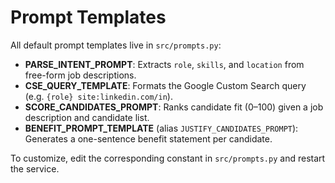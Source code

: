 # Prompt Templates

All default prompt templates live in `src/prompts.py`:

- **PARSE_INTENT_PROMPT**: Extracts `role`, `skills`, and `location` from free-form job descriptions.
- **CSE_QUERY_TEMPLATE**: Formats the Google Custom Search query (e.g. `{role} site:linkedin.com/in`).
- **SCORE_CANDIDATES_PROMPT**: Ranks candidate fit (0–100) given a job description and candidate list.
- **BENEFIT_PROMPT_TEMPLATE** (alias `JUSTIFY_CANDIDATES_PROMPT`): Generates a one-sentence benefit statement per candidate.

To customize, edit the corresponding constant in `src/prompts.py` and restart the service.